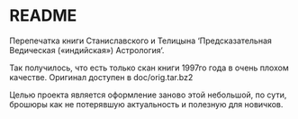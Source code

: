 # README #

Перепечатка книги Станиславского и Телицына ‘Предсказательная Ведическая («индийская») Астрология‘.

Так получилось, что есть только скан книги 1997го года в очень плохом качестве.
Оригинал доступен в doc/orig.tar.bz2

Целью проекта является оформление заново этой небольшой, по сути, брошюры как не потерявшую актуальность
и полезную для новичков.
